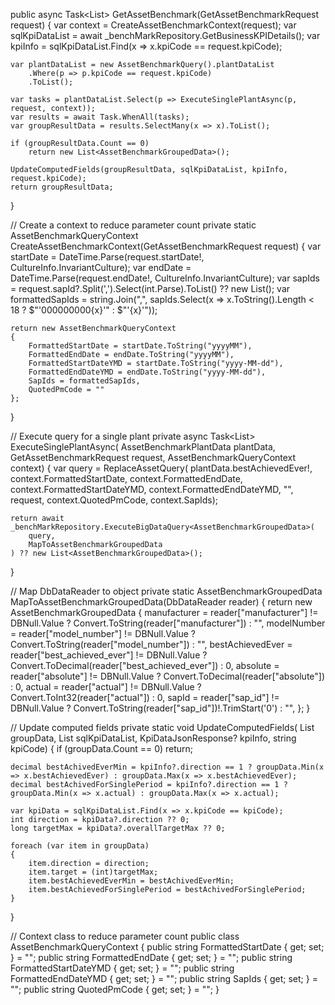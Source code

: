 public async Task<List<AssetBenchmarkGroupedData>> GetAssetBenchmark(GetAssetBenchmarkRequest request)
{
    var context = CreateAssetBenchmarkContext(request);
    var sqlKpiDataList = await _benchMarkRepository.GetBusinessKPIDetails();
    var kpiInfo = sqlKpiDataList.Find(x => x.kpiCode == request.kpiCode);

    var plantDataList = new AssetBenchmarkQuery().plantDataList
        .Where(p => p.kpiCode == request.kpiCode)
        .ToList();

    var tasks = plantDataList.Select(p => ExecuteSinglePlantAsync(p, request, context));
    var results = await Task.WhenAll(tasks);
    var groupResultData = results.SelectMany(x => x).ToList();

    if (groupResultData.Count == 0) 
        return new List<AssetBenchmarkGroupedData>();

    UpdateComputedFields(groupResultData, sqlKpiDataList, kpiInfo, request.kpiCode);
    return groupResultData;
}

// Create a context to reduce parameter count
private static AssetBenchmarkQueryContext CreateAssetBenchmarkContext(GetAssetBenchmarkRequest request)
{
    var startDate = DateTime.Parse(request.startDate!, CultureInfo.InvariantCulture);
    var endDate = DateTime.Parse(request.endDate!, CultureInfo.InvariantCulture);
    var sapIds = request.sapId?.Split(',').Select(int.Parse).ToList() ?? new List<int>();
    var formattedSapIds = string.Join(",", sapIds.Select(x => x.ToString().Length < 18 ? $"'000000000{x}'" : $"'{x}'"));

    return new AssetBenchmarkQueryContext
    {
        FormattedStartDate = startDate.ToString("yyyyMM"),
        FormattedEndDate = endDate.ToString("yyyyMM"),
        FormattedStartDateYMD = startDate.ToString("yyyy-MM-dd"),
        FormattedEndDateYMD = endDate.ToString("yyyy-MM-dd"),
        SapIds = formattedSapIds,
        QuotedPmCode = ""
    };
}

// Execute query for a single plant
private async Task<List<AssetBenchmarkGroupedData>> ExecuteSinglePlantAsync(
    AssetBenchmarkPlantData plantData,
    GetAssetBenchmarkRequest request,
    AssetBenchmarkQueryContext context)
{
    var query = ReplaceAssetQuery(
        plantData.bestAchievedEver!,
        context.FormattedStartDate,
        context.FormattedEndDate,
        context.FormattedStartDateYMD,
        context.FormattedEndDateYMD,
        "",
        request,
        context.QuotedPmCode,
        context.SapIds);

    return await _benchMarkRepository.ExecuteBigDataQuery<AssetBenchmarkGroupedData>(
        query,
        MapToAssetBenchmarkGroupedData
    ) ?? new List<AssetBenchmarkGroupedData>();
}

// Map DbDataReader to object
private static AssetBenchmarkGroupedData MapToAssetBenchmarkGroupedData(DbDataReader reader)
{
    return new AssetBenchmarkGroupedData
    {
        manufacturer = reader["manufacturer"] != DBNull.Value ? Convert.ToString(reader["manufacturer"]) : "",
        modelNumber = reader["model_number"] != DBNull.Value ? Convert.ToString(reader["model_number"]) : "",
        bestAchievedEver = reader["best_achieved_ever"] != DBNull.Value ? Convert.ToDecimal(reader["best_achieved_ever"]) : 0,
        absolute = reader["absolute"] != DBNull.Value ? Convert.ToDecimal(reader["absolute"]) : 0,
        actual = reader["actual"] != DBNull.Value ? Convert.ToInt32(reader["actual"]) : 0,
        sapId = reader["sap_id"] != DBNull.Value ? Convert.ToString(reader["sap_id"])!.TrimStart('0') : "",
    };
}

// Update computed fields
private static void UpdateComputedFields(
    List<AssetBenchmarkGroupedData> groupData,
    List<KpiDataJsonResponse> sqlKpiDataList,
    KpiDataJsonResponse? kpiInfo,
    string kpiCode)
{
    if (groupData.Count == 0) return;

    decimal bestAchivedEverMin = kpiInfo?.direction == 1 ? groupData.Min(x => x.bestAchievedEver) : groupData.Max(x => x.bestAchievedEver);
    decimal bestAchivedForSinglePeriod = kpiInfo?.direction == 1 ? groupData.Min(x => x.actual) : groupData.Max(x => x.actual);

    var kpiData = sqlKpiDataList.Find(x => x.kpiCode == kpiCode);
    int direction = kpiData?.direction ?? 0;
    long targetMax = kpiData?.overallTargetMax ?? 0;

    foreach (var item in groupData)
    {
        item.direction = direction;
        item.target = (int)targetMax;
        item.bestAchievedEverMin = bestAchivedEverMin;
        item.bestAchievedForSinglePeriod = bestAchivedForSinglePeriod;
    }
}

// Context class to reduce parameter count
public class AssetBenchmarkQueryContext
{
    public string FormattedStartDate { get; set; } = "";
    public string FormattedEndDate { get; set; } = "";
    public string FormattedStartDateYMD { get; set; } = "";
    public string FormattedEndDateYMD { get; set; } = "";
    public string SapIds { get; set; } = "";
    public string QuotedPmCode { get; set; } = "";
}
